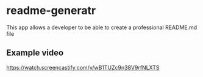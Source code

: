 # readme-generatr



This app allows a developer to be able to create a professional README.md file

## Example video
https://watch.screencastify.com/v/wB1TUZc9n38V9rfNLXTS